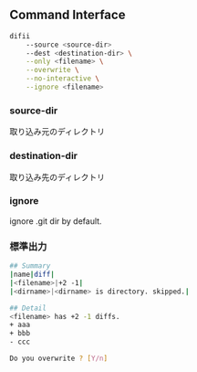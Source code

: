 ## Command Interface
```bash
difii 
    --source <source-dir>
    --dest <destination-dir> \
    --only <filename> \
    --overwrite \
    --no-interactive \
    --ignore <filename>
```
### source-dir
取り込み元のディレクトリ  
### destination-dir
取り込み先のディレクトリ
### ignore
ignore .git dir by default.

### 標準出力
```bash
## Summary
|name|diff|
|<filename>|+2 -1|
|<dirname>|<dirname> is directory. skipped.|

## Detail
<filename> has +2 -1 diffs.
+ aaa
+ bbb
- ccc

Do you overwrite ? [Y/n] 
```
